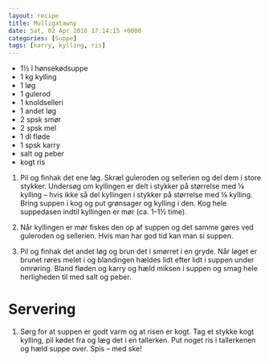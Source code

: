 ```yaml
---
layout: recipe
title: Mulligatawny
date: Sat, 02 Apr 2016 17:14:15 +0000
categories: [Suppe]
tags: [karry, kylling, ris]
---
```



*  1½ l hønsekødsuppe
*  1 kg kylling
*  1 løg
*  1 gulerod
*  1 knoldselleri
*  1 andet løg
*  2 spsk smør
*  2 spsk mel
*  1 dl fløde
*  1 spsk karry
*  salt og peber
*  kogt ris


1. Pil og finhak det ene løg. Skræl guleroden og sellerien og del dem i store stykker. Undersøg om kyllingen er delt i stykker på størrelse med ⅛ kylling – hvis ikke så del kyllingen i stykker på størrelse med ⅛ kylling. Bring suppen i kog og put grønsager og kylling i den. Kog hele suppedasen indtil kyllingen er mør (ca. 1–1½ time).

1. Når kyllingen er mør fiskes den op af suppen og det samme gøres ved guleroden og sellerien. Hvis man har god tid kan man si suppen.

1. Pil og finhak det andet løg og brun det i smørret i en gryde. Når løget er brunet røres melet i og blandingen hældes lidt efter lidt i suppen under omrøring. Bland fløden og karry og hæld miksen i suppen og smag hele herligheden til med salt og peber.

# Servering

1. Sørg for at suppen er godt varm og at risen er kogt. Tag et stykke kogt kylling, pil kødet fra og læg det i en tallerken. Put noget ris i tallerkenen og hæld suppe over. Spis – med ske!
